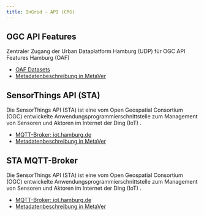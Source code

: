 ```yaml
---
title: InGrid - API (CMS)
---
```


## OGC API Features

Zentraler Zugang der Urban Dataplatform Hamburg (UDP) für OGC API Features Hamburg (OAF)

* [OAF Datasets](https://api.hamburg.de/datasets/v1?target=_blank)
* [Metadatenbeschreibung in MetaVer](https://metaver.de/trefferanzeige?docuuid=355D0466-445C-45D9-ADCB-C49015D5AB4E&target=_blank)

## SensorThings API (STA)

Die SensorThings API (STA) ist eine vom Open Geospatial Consortium (OGC) entwickelte Anwendungsprogrammierschnittstelle zum Management von Sensoren und Aktoren im Internet der Ding (IoT) .

* [MQTT-Broker: iot.hamburg.de](https://iot.hamburg.de?target=_blank)
* [Metadatenbeschreibung in MetaVer](https://metaver.de/trefferanzeige?docuuid=19A339AE-FD6E-4551-9AD7-F9624C8A55FF&target=_blank)

## STA MQTT-Broker

Die SensorThings API (STA) ist eine vom Open Geospatial Consortium (OGC) entwickelte Anwendungsprogrammierschnittstelle zum Management von Sensoren und Aktoren im Internet der Ding (IoT) .

* [MQTT-Broker: iot.hamburg.de](https://iot.hamburg.de?target=_blank)
* [Metadatenbeschreibung in MetaVer](https://metaver.de/trefferanzeige?docuuid=785D987C-AAFF-471D-AE3A-EBCD4C9E23F1&target=_blank)